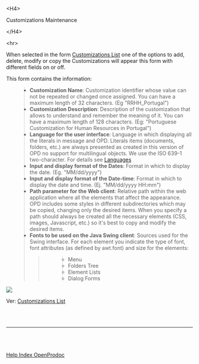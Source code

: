 

&lt;H4&gt;

Customizations Maintenance

&lt;/H4&gt;



&lt;hr&gt;


<p>When selected in the form <a href='EN_ListCustom.md'>Customizations List</a>  one of the options to add, delete, modify or copy the Customizations will appear this form with different fields on or off.</p>
<p>This form contains the information:</p>
<ul>
<blockquote><li><b>Customization Name</b>: Customization identifier whose value can not be repeated or changed once assigned. You can have a maximum length of 32 characters. (Eg "RRHH_Portugal")</li>
<li><b>Customization Description</b>: Description of the customization that allows to understand and remember the meaning of it. You can have a maximum length of 128 characters. (Eg: "Portuguese Customization for Human Resources in  Portugal")</li>
<li><b>Language for the user interface</b>: Language in which displaying all the literals in message and OPD. Literals items (documents, folders, etc.) are always presented as created in this version of OPD no support for multilingual objects. We use the ISO 639-1 two-character. For details see <a href='EN_Language.md'>Languages​</a></li>
<li><b>Input and display format of the Dates</b>: Format in which to display the date. (Eg. "MM/dd/yyyy")</li>
<li><b>Input and display format of the Date-time</b>: Format in which to display the date and time. (Ej. "MM/dd/yyyy HH:mm")</li>
<li><b>Path parameter for the Web client</b>: Relative path within the web application where all the elements that affect the appearance. OPD includes some styles in different subdirectories which may be copied, changing only the desired items. When you specify a path should always be created all the necessary elements (CSS, images, Javascript, etc.) so it's best to copy and modify the desired items.</li>
<li><b>Fonts to be used on the Java Swing client</b>: Sources used for the Swing interface. For each element you indicate the type of font, font attributes (as defined by awt.font) and size for the elements:<br>
<blockquote><ul>
<blockquote><li>Menu</li>
<li>Folders Tree</li>
<li>Element Lists</li>
<li>Dialog Forms</li>
</blockquote></ul>
</blockquote></li>
</ul>
<p> <img src='http://dl.dropbox.com/u/49603479/OpenProdoc/EN/Img/MantCustom.jpg' /> </p>
<p>Ver: <a href='EN_ListCustom.md'>Customizations List</a></p>
<br>
<br>
<hr><br>
<br>
<br>
<a href='EN_HelpIndex.md'>Help Index OpenProdoc</a>